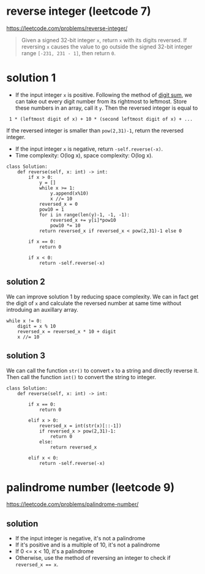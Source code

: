 # reverse integer (leetcode 7)

https://leetcode.com/problems/reverse-integer/

> Given a signed 32-bit integer `x`, return `x` with its digits reversed. 
> If reversing `x` causes the value to go outside the signed 32-bit integer range `[-231, 231 - 1]`, then return `0`.

# solution 1

* If the input integer `x` is positive. Following the method of [digit sum](digit_sum.md), we can take out every digit number from its rightmost to leftmost.
Store these numbers in an array, call it `y`. Then the reversed integer is equal to


` 1 * (leftmost digit of x) + 10 * (second leftmost digit of x) + ...`


If the reversed integer is smaller than `pow(2,31)-1`, return the reversed integer.

* If the input integer `x` is negative, return `-self.reverse(-x)`.
* Time complexity: O(log x), space complexity: O(log x).

```
class Solution:
    def reverse(self, x: int) -> int:
        if x > 0:
            y = []
            while x >= 1:
                y.append(x%10)
                x //= 10
            reversed_x = 0
            pow10 = 1
            for i in range(len(y)-1, -1, -1):
                reversed_x += y[i]*pow10
                pow10 *= 10
            return reversed_x if reversed_x < pow(2,31)-1 else 0
        
        if x == 0:
            return 0
        
        if x < 0:
            return -self.reverse(-x)
```

## solution 2

We can improve solution 1 by reducing space complexity. We can in fact get the digit of `x` and calculate the reversed number at same time
without introduing an auxillary array.

```
while x != 0:
    digit = x % 10
    reversed_x = reversed_x * 10 + digit
    x //= 10
```

## solution 3

We can call the function `str()` to convert `x` to a string and directly reverse it. Then call the function `int()` to convert the string
to integer.

```
class Solution:
    def reverse(self, x: int) -> int:
        
        if x == 0:
            return 0
        
        elif x > 0:
            reversed_x = int(str(x)[::-1])
            if reversed_x > pow(2,31)-1: 
                return 0
            else:
                return reversed_x
       
        elif x < 0:
            return -self.reverse(-x)
```

# palindrome number (leetcode 9)

https://leetcode.com/problems/palindrome-number/

## solution

* If the input integer is negative, it's not a palindrome
* If it's positive and is a multiple of 10, it's not a palindrome
* If 0 <= x < 10, it's a palindrome
* Otherwise, use the method of reversing an integer to check if `reversed_x == x`.
